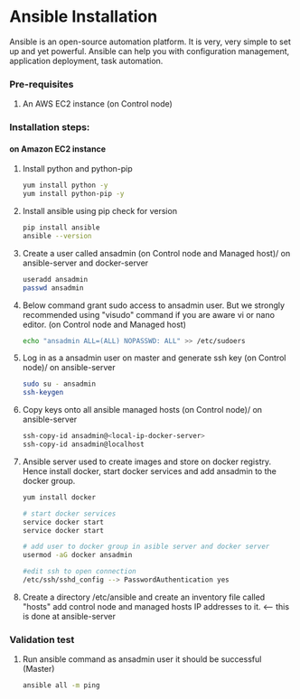 # Ansible Installation

Ansible is an open-source automation platform. It is very, very simple to set up and yet powerful. Ansible can help you with configuration management, application deployment, task automation.

### Pre-requisites

1. An AWS EC2 instance (on Control node)

### Installation steps:
#### on Amazon EC2 instance

1. Install python and python-pip
   ```sh
   yum install python -y
   yum install python-pip -y
   ```
1. Install ansible using pip check for version
    ```sh
    pip install ansible
   ansible --version
   ```
   
1. Create a user called ansadmin (on Control node and Managed host)/ on ansible-server and docker-server  
   ```sh
   useradd ansadmin
   passwd ansadmin
   ```
1. Below command grant sudo access to ansadmin user. But we strongly recommended using "visudo" command if you are aware vi or nano editor.  (on Control node and Managed host)
   ```sh
   echo "ansadmin ALL=(ALL) NOPASSWD: ALL" >> /etc/sudoers
   ```
   
1. Log in as a ansadmin user on master and generate ssh key (on Control node)/ on ansible-server
   ```sh 
   sudo su - ansadmin
   ssh-keygen
   ```
1. Copy keys onto all ansible managed hosts (on Control node)/ on ansible-server
   ```sh 
   ssh-copy-id ansadmin@<local-ip-docker-server>
   ssh-copy-id ansadmin@localhost
   ```

1. Ansible server used to create images and store on docker registry. Hence install docker, start docker services and add ansadmin to the docker group. 
   ```sh
   yum install docker
   
   # start docker services 
   service docker start
   service docker start 
   
   # add user to docker group in asible server and docker server
   usermod -aG docker ansadmin
   
   #edit ssh to open connection
   /etc/ssh/sshd_config --> PasswordAuthentication yes

   ```
1. Create a directory /etc/ansible and create an inventory file called "hosts" add control node and managed hosts IP addresses to it. <-- this is done at ansible-server
 
### Validation test

   
1. Run ansible command as ansadmin user it should be successful (Master)
   ```sh 
   ansible all -m ping
   ```
